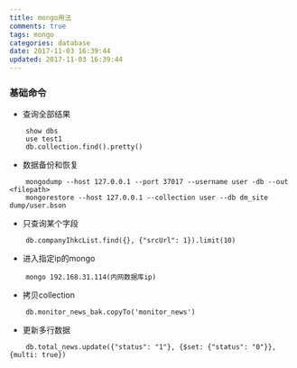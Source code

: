 ```yaml
---
title: mongo用法
comments: true
tags: mongo
categories: database
date: 2017-11-03 16:39:44
updated: 2017-11-03 16:39:44
---
```



### 基础命令
- 查询全部结果
```
    show dbs
    use test1
    db.collection.find().pretty()
```
- 数据备份和恢复
```
    mongodump --host 127.0.0.1 --port 37017 --username user -db --out <filepath>
    mongorestore --host 127.0.0.1 --collection user --db dm_site dump/user.bson 
```
- 只查询某个字段
```
    db.companyIhkcList.find({}, {"srcUrl": 1}).limit(10)
```
<!-- more -->
- 进入指定ip的mongo
```
    mongo 192.168.31.114(内网数据库ip)
```
- 拷贝collection
```
    db.monitor_news_bak.copyTo('monitor_news')
```
- 更新多行数据
```
    db.total_news.update({"status": "1"}, {$set: {"status": "0"}}, {multi: true})
```
